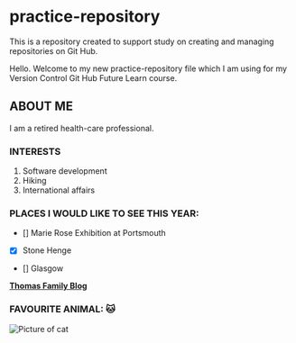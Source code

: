 # practice-repository

This is a repository created to support study on creating and managing repositories on Git Hub.

Hello. Welcome to my new practice-repository file which I am using for my Version Control Git Hub Future Learn course.

## ABOUT ME

I am a retired health-care professional.

### INTERESTS

1. Software development
2. Hiking
3. International affairs

### PLACES I WOULD LIKE TO SEE THIS YEAR:

- [] Marie Rose Exhibition at Portsmouth
- [x] Stone Henge
- [] Glasgow

[**Thomas Family Blog**](https://emea01.safelinks.protection.outlook.com/?url=https%3A%2F%2Fjillthomas799.github.io%2Fthomasfamilyblog-2024-2025git%2F&data=05%7C02%7C%7Ce1d08ffeb1934bfaa83308dc3dfc4194%7C84df9e7fe9f640afb435aaaaaaaaaaaa%7C1%7C0%7C638453400842848517%7CUnknown%7CTWFpbGZsb3d8eyJWIjoiMC4wLjAwMDAiLCJQIjoiV2luMzIiLCJBTiI6Ik1haWwiLCJXVCI6Mn0%3D%7C0%7C%7C%7C&sdata=ixEyaFJYPGXtN5eS3Y2FHVMcRw1%2B1sMQCT7HGbHt8T4%3D&reserved=0)

### FAVOURITE ANIMAL: 🐱

![Picture of cat](https://upload.wikimedia.org/wikipedia/commons/thumb/7/74/A-Cat.jpg/1600px-A-Cat.jpg?20101227100718)
